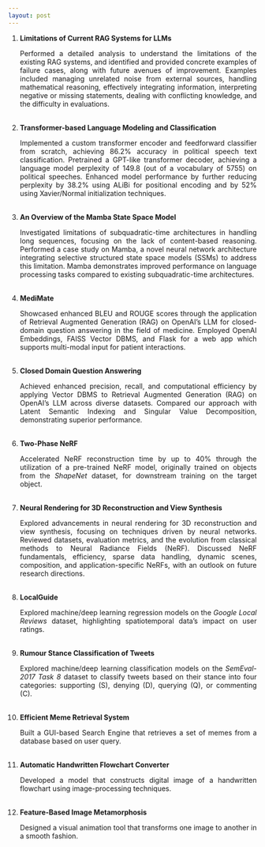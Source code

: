 ```yaml
---
layout: post
---
```

1. **Limitations of Current RAG Systems for LLMs**
   &nbsp;&nbsp; <a href="https://github.com/sayhitosandy/RAG-Limitations-LLM" target="_blank" title="View Project on GitHub"><i class="fa fa-github fa-lg"></i></a>
   &nbsp;&nbsp; <a href="https://github.com/sayhitosandy/RAG-Limitations-LLM/blob/main/Project_Report.pdf" target="_blank" title="View Project Report"><i class="fa fa-file-pdf-o"></i></a>
   <div style="text-align: justify">Performed a detailed analysis to understand the limitations of the existing RAG systems, and identified and provided concrete examples of failure cases, along with future avenues of improvement. 
   Examples included managing unrelated noise from external sources, handling mathematical reasoning, effectively integrating information, interpreting negative or missing statements, 
   dealing with conflicting knowledge, and the difficulty in evaluations.</div><br/>
   
2. **Transformer-based Language Modeling and Classification**
   &nbsp;&nbsp; <a href="https://github.com/sayhitosandy/Transformer-Speech-Classifier-LM" target="_blank" title="View Project on GitHub"><i class="fa fa-github fa-lg"></i></a>
   &nbsp;&nbsp; <a href="https://github.com/sayhitosandy/Transformer-Speech-Classifier-LM/blob/main/Project_Report.pdf" target="_blank" title="View Project Report"><i class="fa fa-file-pdf-o"></i></a>
   <div style="text-align: justify">Implemented a custom transformer encoder and feedforward classifier from scratch, achieving 86.2% accuracy in political speech text classification. 
   Pretrained a GPT-like transformer decoder, achieving a language model perplexity of 149.8 (out of a vocabulary of 5755) on political speeches. 
   Enhanced model performance by further reducing perplexity by 38.2% using ALiBi for positional encoding and by 52% using Xavier/Normal initialization techniques.</div><br/>

3. **An Overview of the Mamba State Space Model**
   &nbsp;&nbsp; <a href="https://github.com/sayhitosandy/Mamba_SSM" target="_blank" title="View Project on GitHub"><i class="fa fa-github fa-lg"></i></a>
   &nbsp;&nbsp; <a href="https://github.com/sayhitosandy/Mamba_SSM/blob/main/Project_Report.pdf" target="_blank" title="View Project Report"><i class="fa fa-file-pdf-o"></i></a>
   &nbsp;&nbsp; <a href="https://github.com/sayhitosandy/Mamba_SSM/blob/main/Project_Presentation.pdf" target="_blank" title="View Project Presentation"><i class="fa fa-file-powerpoint-o"></i></a>
   <div style="text-align: justify"> Investigated limitations of subquadratic-time architectures in handling long sequences, 
   focusing on the lack of content-based reasoning. Performed a case study on Mamba, a novel neural network architecture 
   integrating selective structured state space models (SSMs) to address this limitation. 
   Mamba demonstrates improved performance on language processing tasks compared to existing subquadratic-time 
   architectures.</div><br/>

4. **MediMate**
   &nbsp;&nbsp; <a href="https://github.com/shy982/Med-QnA-App" target="_blank" title="View Project on GitHub"><i class="fa fa-github fa-lg"></i></a>
   &nbsp;&nbsp; <a href="https://github.com/shy982/Med-QnA-App/blob/main/ref/MediMate_Project_Report.pdf" target="_blank" title="View Project Report"><i class="fa fa-file-pdf-o"></i></a>
   &nbsp;&nbsp; <a href="https://github.com/shy982/Med-QnA-App/blob/main/ref/MediMate_Project_Presentation.pdf" target="_blank" title="View Project Presentation"><i class="fa fa-file-powerpoint-o"></i></a>
   <div style="text-align: justify"> Showcased enhanced BLEU and ROUGE scores through the application of Retrieval Augmented Generation (RAG) on OpenAI’s
   LLM for closed-domain question answering in the field of medicine. Employed OpenAI Embeddings, FAISS Vector DBMS, and
   Flask for a web app which supports multi-modal input for patient interactions.</div><br/>
<!-- more -->

5. **Closed Domain Question Answering**
   &nbsp;&nbsp; <a href="https://github.com/shy982/cdqa-ir" target="_blank" title="View Project on GitHub"><i class="fa fa-github fa-lg"></i></a>
   &nbsp;&nbsp; <a href="https://peridot-dance-ae4.notion.site/Closed-Domain-Question-Answering-c09ac8ace57040978d98463de5d2d58a" target="_blank" title="View Project on Notion"><i class="fa fa-file-text-o"></i></a>
   <div style="text-align: justify">  
   Achieved enhanced precision, recall, and computational efficiency by applying Vector DBMS to Retrieval Augmented Generation (RAG) 
   on OpenAI’s LLM across diverse datasets. Compared our approach with Latent Semantic Indexing and 
   Singular Value Decomposition, demonstrating superior performance.</div><br/>


6. **Two-Phase NeRF**
   &nbsp;&nbsp; <a href="https://github.com/sayhitosandy/Two_Phase_NeRF" target="_blank" title="View Project on GitHub"><i class="fa fa-github fa-lg"></i></a>
   &nbsp;&nbsp; <a href="https://github.com/sayhitosandy/Two_Phase_NeRF/blob/master/NeRF_Project_Report.pdf" target="_blank" title="View Project Report"><i class="fa fa-file-pdf-o"></i></a>
   &nbsp;&nbsp; <a href="https://drive.google.com/file/d/1EhKgIa5kKkrdCRV-tMHIqjBYW0Bi4rND/view" target="_blank" title="View Project Video"><i class="fa fa-video-camera"></i></a>
   <div style="text-align: justify"> Accelerated NeRF reconstruction time by up to 40% through the utilization of a pre-trained NeRF model, originally trained on objects from the <i>ShapeNet</i> dataset, for downstream training on the target object. </div><br/>

7. **Neural Rendering for 3D Reconstruction and View Synthesis**
   &nbsp;&nbsp; <a href="https://github.com/sayhitosandy/Neural_Rendering_Survey" target="_blank" title="View Project on GitHub"><i class="fa fa-github fa-lg"></i></a>
   &nbsp;&nbsp; <a href="https://github.com/sayhitosandy/Neural_Rendering_Survey/blob/main/Survey_Paper.pdf" target="_blank" title="View Project Report"><i class="fa fa-file-pdf-o"></i></a>
   <div style="text-align: justify"> Explored advancements in neural rendering for 3D reconstruction and view synthesis, 
   focusing on techniques driven by neural networks. Reviewed datasets, evaluation metrics, and the evolution from 
   classical methods to Neural Radiance Fields (NeRF). Discussed NeRF fundamentals, efficiency, sparse data handling, 
   dynamic scenes, composition, and application-specific NeRFs, with an outlook on future research directions. </div><br/>

8. **LocalGuide**
   &nbsp;&nbsp; <a href="https://github.com/sayhitosandy/Temporal-and-Spatial-Feature-Analysis" target="_blank" title="View Project on GitHub"><i class="fa fa-github fa-lg"></i></a>
   &nbsp;&nbsp; <a href="https://github.com/sayhitosandy/Temporal-and-Spatial-Feature-Analysis/blob/main/Report.pdf" target="_blank" title="View Project Report"><i class="fa fa-file-pdf-o"></i></a>
   <div style="text-align: justify"> Explored machine/deep learning regression models on the <i>Google Local Reviews</i> dataset, highlighting
   spatiotemporal data’s impact on user ratings.</div><br/>

9. **Rumour Stance Classification of Tweets**
   &nbsp;&nbsp; <a href="https://github.com/sayhitosandy/Rumour_Stance_Classification" target="_blank" title="View Project on GitHub"><i class="fa fa-github fa-lg"></i></a>
   &nbsp;&nbsp; <a href="https://github.com/sayhitosandy/Rumour_Stance_Classification/blob/master/Report.pdf" target="_blank" title="View Project Report"><i class="fa fa-file-pdf-o"></i></a>
   <div style="text-align: justify"> Explored machine/deep learning classification models on the <i>SemEval-2017 Task 8</i> dataset to classify tweets based on their stance into four categories: supporting (S), denying (D),
   querying (Q), or commenting (C).</div><br/>

10. **Efficient Meme Retrieval System**
    &nbsp;&nbsp; <a href="https://github.com/sayhitosandy/Meme_Retrieval_System" target="_blank" title="View Project on GitHub"><i class="fa fa-github fa-lg"></i></a>
    &nbsp;&nbsp; <a href="https://github.com/sayhitosandy/Meme_Retrieval_System/blob/master/Efficient%20Meme%20Retrieval%20System.pdf" target="_blank" title="View Project Presentation"><i class="fa fa-file-powerpoint-o"></i></a>
    <div style="text-align: justify"> Built a GUI-based Search Engine that retrieves a set of memes from a database based on user query.</div><br/>

11. **Automatic Handwritten Flowchart Converter**
    &nbsp;&nbsp; <a href="https://github.com/sayhitosandy/Flowchart_Converter" target="_blank" title="View Project on GitHub"><i class="fa fa-github fa-lg"></i></a>
    &nbsp;&nbsp; <a href="https://github.com/sayhitosandy/Flowchart_Converter/blob/master/IA%20Project%20Report%20PPT.pdf" target="_blank" title="View Project Presentation"><i class="fa fa-file-powerpoint-o"></i></a>
    <div style="text-align: justify"> Developed a model that constructs digital image of a handwritten flowchart using image-processing techniques.</div><br/>

12. **Feature-Based Image Metamorphosis**
    &nbsp;&nbsp; <a href="https://github.com/sayhitosandy/Image_Deformation" target="_blank" title="View Project on GitHub"><i class="fa fa-github fa-lg"></i></a>
    &nbsp;&nbsp; <a href="https://github.com/sayhitosandy/Image_Deformation/blob/master/Final%20Submission/MultipleLines/Outputs/three_fast.gif" target="_blank" title="View Project Output"><i class="fa fa-file-image-o"></i></a>
    &nbsp;&nbsp; <a href="https://github.com/sayhitosandy/Image_Deformation/blob/master/Final%20Submission/ProjectEvaluation_final_group10_Report.pdf" target="_blank" title="View Project Report"><i class="fa fa-file-pdf-o"></i></a>
    <div style="text-align: justify"> Designed a visual animation tool that transforms one image to another in a smooth fashion.</div><br/>
